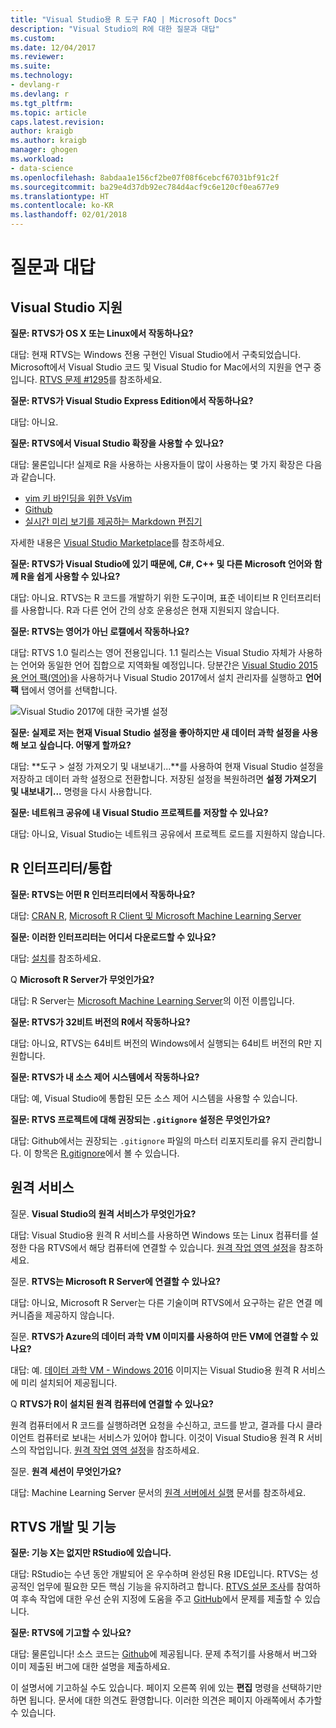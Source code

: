 ```yaml
---
title: "Visual Studio용 R 도구 FAQ | Microsoft Docs"
description: "Visual Studio의 R에 대한 질문과 대답"
ms.custom: 
ms.date: 12/04/2017
ms.reviewer: 
ms.suite: 
ms.technology:
- devlang-r
ms.devlang: r
ms.tgt_pltfrm: 
ms.topic: article
caps.latest.revision: 
author: kraigb
ms.author: kraigb
manager: ghogen
ms.workload:
- data-science
ms.openlocfilehash: 8abdaa1e156cf2be07f08f6cebcf67031bf91c2f
ms.sourcegitcommit: ba29e4d37db92ec784d4acf9c6e120cf0ea677e9
ms.translationtype: HT
ms.contentlocale: ko-KR
ms.lasthandoff: 02/01/2018
---
```

# <a name="frequently-asked-questions"></a>질문과 대답

## <a name="visual-studio-support"></a>Visual Studio 지원

**질문: RTVS가 OS X 또는 Linux에서 작동하나요?**

대답: 현재 RTVS는 Windows 전용 구현인 Visual Studio에서 구축되었습니다. Microsoft에서 Visual Studio 코드 및 Visual Studio for Mac에서의 지원을 연구 중입니다. [RTVS 문제 #1295](https://github.com/Microsoft/RTVS/issues/1295)를 참조하세요.

**질문: RTVS가 Visual Studio Express Edition에서 작동하나요?**

대답: 아니요.

**질문: RTVS에서 Visual Studio 확장을 사용할 수 있나요?**

대답: 물론입니다! 실제로 R을 사용하는 사용자들이 많이 사용하는 몇 가지 확장은 다음과 같습니다.

- [vim 키 바인딩을 위한 VsVim](https://marketplace.visualstudio.com/items?itemName=JaredParMSFT.VsVim)
- [Github](https://marketplace.visualstudio.com/items?itemName=GitHub.GitHubExtensionforVisualStudio)
- [실시간 미리 보기를 제공하는 Markdown 편집기](https://marketplace.visualstudio.com/items?itemName=MadsKristensen.MarkdownEditor)

자세한 내용은 [Visual Studio Marketplace](https://marketplace.visualstudio.com/)를 참조하세요.

**질문: RTVS가 Visual Studio에 있기 때문에, C#, C++ 및 다른 Microsoft 언어와 함께 R을 쉽게 사용할 수 있나요?**

대답: 아니요. RTVS는 R 코드를 개발하기 위한 도구이며, 표준 네이티브 R 인터프리터를 사용합니다. R과 다른 언어 간의 상호 운용성은 현재 지원되지 않습니다.

**질문: RTVS는 영어가 아닌 로캘에서 작동하나요?**

대답: RTVS 1.0 릴리스는 영어 전용입니다. 1.1 릴리스는 Visual Studio 자체가 사용하는 언어와 동일한 언어 집합으로 지역화될 예정입니다. 당분간은 [Visual Studio 2015용 언어 팩(영어)](https://www.microsoft.com/download/details.aspx?id=48157)을 사용하거나 Visual Studio 2017에서 설치 관리자를 실행하고 **언어 팩** 탭에서 영어를 선택합니다.

![Visual Studio 2017에 대한 국가별 설정](media/FAQ-international-settings.png)

**질문: 실제로 저는 현재 Visual Studio 설정을 좋아하지만 새 데이터 과학 설정을 사용해 보고 싶습니다. 어떻게 할까요?**

대답: **도구 > 설정 가져오기 및 내보내기...**를 사용하여 현재 Visual Studio 설정을 저장하고 데이터 과학 설정으로 전환합니다. 저장된 설정을 복원하려면 **설정 가져오기 및 내보내기...** 명령을 다시 사용합니다.

**질문: 네트워크 공유에 내 Visual Studio 프로젝트를 저장할 수 있나요?**

대답: 아니요, Visual Studio는 네트워크 공유에서 프로젝트 로드를 지원하지 않습니다.

## <a name="r-interpretersintegration"></a>R 인터프리터/통합

**질문: RTVS는 어떤 R 인터프리터에서 작동하나요?**

대답: [CRAN R](https://cran.r-project.org/), [Microsoft R Client 및 Microsoft Machine Learning Server](/machine-learning-server/)

**질문: 이러한 인터프리터는 어디서 다운로드할 수 있나요?**

대답: [설치](installing-r-tools-for-visual-studio.md)를 참조하세요.

Q **Microsoft R Server가 무엇인가요?**

대답: R Server는 [Microsoft Machine Learning Server](/machine-learning-server/what-is-machine-learning-server)의 이전 이름입니다.

**질문: RTVS가 32비트 버전의 R에서 작동하나요?**

대답: 아니요, RTVS는 64비트 버전의 Windows에서 실행되는 64비트 버전의 R만 지원합니다.

**질문: RTVS가 내 소스 제어 시스템에서 작동하나요?**

대답: 예, Visual Studio에 통합된 모든 소스 제어 시스템을 사용할 수 있습니다.

**질문: RTVS 프로젝트에 대해 권장되는 `.gitignore` 설정은 무엇인가요?**

대답: Github에서는 권장되는 `.gitignore` 파일의 마스터 리포지토리를 유지 관리합니다. 이 항목은 [R.gitignore](https://github.com/github/gitignore/blob/master/R.gitignore)에서 볼 수 있습니다.

## <a name="remote-services"></a>원격 서비스

질문. **Visual Studio의 원격 서비스가 무엇인가요?**

대답: Visual Studio용 원격 R 서비스를 사용하면 Windows 또는 Linux 컴퓨터를 설정한 다음 RTVS에서 해당 컴퓨터에 연결할 수 있습니다. [원격 작업 영역 설정](setting-up-remote-r-workspaces.md)을 참조하세요.

질문. **RTVS는 Microsoft R Server에 연결할 수 있나요?**

대답: 아니요, Microsoft R Server는 다른 기술이며 RTVS에서 요구하는 같은 연결 메커니즘을 제공하지 않습니다.

질문. **RTVS가 Azure의 데이터 과학 VM 이미지를 사용하여 만든 VM에 연결할 수 있나요?**

대답: 예. [데이터 과학 VM - Windows 2016](https://azure.microsoft.com/services/virtual-machines/data-science-virtual-machines/) 이미지는 Visual Studio용 원격 R 서비스에 미리 설치되어 제공됩니다.

Q **RTVS가 R이 설치된 원격 컴퓨터에 연결할 수 있나요?**

원격 컴퓨터에서 R 코드를 실행하려면 요청을 수신하고, 코드를 받고, 결과를 다시 클라이언트 컴퓨터로 보내는 서비스가 있어야 합니다. 이것이 Visual Studio용 원격 R 서비스의 작업입니다. [원격 작업 영역 설정](setting-up-remote-r-workspaces.md)을 참조하세요.

질문. **원격 세션이 무엇인가요?**

대답: Machine Learning Server 문서의 [원격 서버에서 실행](/machine-learning-server/r/how-to-execute-code-remotely) 문서를 참조하세요.

## <a name="rtvs-development-and-features"></a>RTVS 개발 및 기능

**질문: 기능 X는 없지만 RStudio에 있습니다.**

대답: RStudio는 수년 동안 개발되어 온 우수하며 완성된 R용 IDE입니다. RTVS는 성공적인 업무에 필요한 모든 핵심 기능을 유지하려고 합니다. [RTVS 설문 조사](https://www.surveymonkey.com/r/RTVS1)를 참여하여 후속 작업에 대한 우선 순위 지정에 도움을 주고 [GitHub](https://github.com/Microsoft/RTVS/issues/)에서 문제를 제출할 수 있습니다.

**질문: RTVS에 기고할 수 있나요?**

대답: 물론입니다! 소스 코드는 [Github](https://github.com/microsoft/RTVS)에 제공됩니다. 문제 추적기를 사용해서 버그와 이미 제출된 버그에 대한 설명을 제출하세요.

이 설명서에 기고하실 수도 있습니다. 페이지 오른쪽 위에 있는 **편집** 명령을 선택하기만 하면 됩니다. 문서에 대한 의견도 환영합니다. 이러한 의견은 페이지 아래쪽에서 추가할 수 있습니다.
